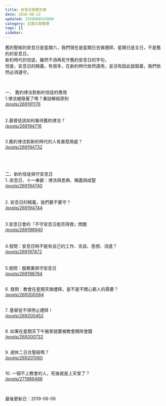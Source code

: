 ```yaml
---
title: 安息日相關文章
date: 2010-08-22
updated: 1559808543000
category: 主題文章整理
tags: []
sidebar: 
---
```


<p>舊約聖經的安息日是星期六，我們現在是星期日去做禮拜，星期日是主日，不是舊約的安息日。<br/>
新約時代的信徒，雖然不須再死守舊約安息日的字句，<br/>
但是，安息日的精義，有很多，在新約時代依然適用，並沒有因此就廢棄，我們依然必須遵守。</p>
<p> </p>
<p><!--more-->一、 舊約律法對新約信徒的應用<br/>
1.律法被廢棄了嗎？兼談解經原則<br/>
<a href="/posts/269191176" target="_blank">/posts/269191176</a><br/>
<br/>
<br/>
2.基督徒該如何看待舊約律法？<br/>
<a href="/posts/269194716">/posts/269194716</a><br/>
 </p>
<p>3.舊約律法對新約時代的人有甚麼用處？<br/>
<a href="/posts/269194732">/posts/269194732</a><br/>
<br/>
<br/>
<br/>
<br/>
二、新約信徒與守安息日<br/>
1..安息日、十一奉獻：律法與恩典、稱義與成聖<br/>
<a href="/posts/269194740">/posts/269194740</a><br/>
<br/>
<br/>
2. 安息日的精義，我們要不要守？<br/>
<a href="/posts/269194744">/posts/269194744</a><br/>
<br/>
<br/>
3.安息日會的『不守安息日能否得救』問題<br/>
<a href="/posts/269196940">/posts/269196940</a><br/>
<br/>
<br/>
4.發問：安息日時不能有自己的工作、言談、思想、消遣？<br/>
<a href="/posts/269197872">/posts/269197872</a><br/>
<br/>
<br/>
5.發問：服務業與守安息日<br/>
<a href="/posts/269198764">/posts/269198764</a></p>
<p><br/>
6. 發問：教會在星期天做禮拜，是不是不關心窮人的需要？<br/>
<a href="/posts/269200084" target="_blank">/posts/269200084</a></p>
<p><br/>
7. 基督徒不得停止禮拜！<br/>
<a href="/posts/269200452" target="_blank">/posts/269200452</a></p>
<p><br/>
8. 如果在星期天下午搬家就要被教會開除會籍<br/>
<a href="/posts/269200732" target="_blank">/posts/269200732</a></p>
<p><br/>
9. 週休二日合聖經嗎？<br/>
<a href="/posts/269201060" target="_blank">/posts/269201060</a></p>
<p><br/>
10. 一個不上教會的人，死後就是上天堂了？<br/>
<a href="/posts/271986488" target="_blank">/posts/271986488</a></p>
<p> </p>
<p>最後更新日：2019-06-06</p>

